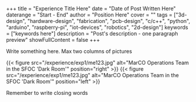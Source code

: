 +++
title = "Experience Title Here"
date = "Date of Post Written Here"
daterange = "Start - End"
author = "Position Here" 
cover = ""
tags = ["3d-design", "hardware-design", "fabrication", "pcb-design", "c/c++", "python", "arduino", "raspberry-pi", "iot-devices", "robotics", "2d-design"]
keywords = ["keywords here"]
description = "Post's description - one paragraph preview"
showFullContent = false
+++

Write something here. Max two columns of pictures

{{< figure src="/experience/exp1/me123.jpg" alt="MarCO Operations Team in the SFOC 'Dark Room'" position="right" >}}
{{< figure src="/experience/exp1/me123.jpg" alt="MarCO Operations Team in the SFOC 'Dark Room'" position="left" >}}

Remember to write closing words